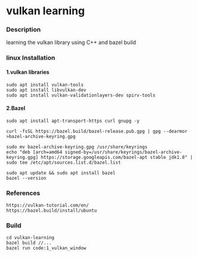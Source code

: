 
#  vulkan learning 

### Description
learning the vulkan library  using C++ and bazel build 

### linux Installation
#### 1.vulkan libraries
```
sudo apt install vulkan-tools
sudo apt install libvulkan-dev
sudo apt install vulkan-validationlayers-dev spirv-tools
``` 
#### 2.Bazel
```
sudo apt install apt-transport-https curl gnupg -y
```
```
curl -fsSL https://bazel.build/bazel-release.pub.gpg | gpg --dearmor >bazel-archive-keyring.gpg  
```
```
sudo mv bazel-archive-keyring.gpg /usr/share/keyrings
echo "deb [arch=amd64 signed-by=/usr/share/keyrings/bazel-archive-keyring.gpg] https://storage.googleapis.com/bazel-apt stable jdk1.8" | sudo tee /etc/apt/sources.list.d/bazel.list
```
```
sudo apt update && sudo apt install bazel
bazel --version
``` 
### References
    https://vulkan-tutorial.com/en/
    https://bazel.build/install/ubuntu

### Build

```
cd vulkan-learning
bazel build //...
bazel run code:1_vulkan_window